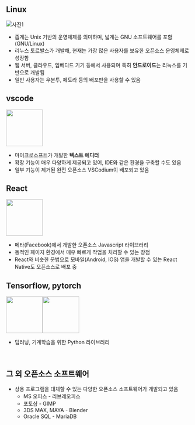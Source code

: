 ## Linux
![사진1](https://www.kernel.org/theme/images/logos/tux.png)
- 좁게는 Unix 기반의 운영체제를 의미하며, 넓게는 GNU 소프트웨어를 포함(GNU/Linux)
- 리누스 토르발스가 개발해, 현재는 가장 많은 사용자를 보유한 오픈소스 운영체제로 성장함
- 웹 서버, 클라우드, 임베디드 기기 등에서 사용되며 특히 **안드로이드**는 리눅스를 기반으로 개발됨
- 일반 사용자는 우분투, 페도라 등의 배포판을 사용할 수 있음

## vscode
<img src="https://yt3.ggpht.com/_q52i8bUAEvcb7JR4e-eNTv23y2A_wg5sCz0NC0GrGtcw1CRMWJSOPVHUDh_bngD0q4gMvVeoA=s900-c-k-c0x00ffffff-no-rj" width="100" height="100"/>

- 마이크로소프트가 개발한 __텍스트 에디터__
- 확장 기능이 매우 다양하게 제공되고 있어, IDE와 같은 환경을 구축할 수도 있음
- 일부 기능이 제거된 완전 오픈소스 VSCodium이 배포되고 있음

## React
<img src="https://w.namu.la/s/ef4073a2a2b4b32764761588586e91252083189c535a546218d0d90aaaf1a9a7d3bda94f20a78344c0aa51e7b242b0ed749419e82a8977af956c099710070dd186b5c9fc35df49c4dcc03f25ec704b4d41f50144ab0d3e5d92258fdc9d2700fe" width="100" height="100"/>

- 메타(Facebook)에서 개발한 오픈소스 Javascript 라이브러리  
- 동적인 페이지 환경에서 매우 빠르게 작업을 처리할 수 있는 장점
- React와 비슷한 문법으로 모바일(Android, IOS) 앱을 개발할 수 있는 React Native도 오픈소스로 배포 중

## Tensorflow, pytorch
<img src="https://w.namu.la/s/ae0d478a223873cfc781c807d66907631f748d4f50de03d07f700b71c027c3b01321def09ac695f4a7c8b981cef5dbcdf24a035481006a32a2fd35053654fc6b2632ce17190cb4957b7bcdac78089dd255eb206c6f58f7dad6f5b1ec1b21f5ef" width="100" height="100"/><img src="https://pytorch.org/assets/images/pytorch-logo.png" width="100" height="100"/>

- 딥러닝, 기계학습을 위한 Python 라이브러리

<br/>

## 그 외 오픈소스 소프트웨어
- 상용 프로그램을 대체할 수 있는 다양한 오픈소스 소프트웨어가 개발되고 있음
  - MS 오피스 - 리브레오피스
  - 포토샵 - GIMP
  - 3DS MAX, MAYA - Blender
  - Oracle SQL - MariaDB
